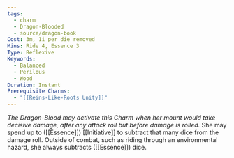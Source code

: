 ```yaml
---
tags:
  - charm
  - Dragon-Blooded
  - source/dragon-book
Cost: 3m, 1i per die removed
Mins: Ride 4, Essence 3
Type: Reflexive
Keywords:
  - Balanced
  - Perilous
  - Wood
Duration: Instant
Prerequisite Charms:
  - "[[Reins-Like-Roots Unity]]"
---
```

*The Dragon-Blood may activate this Charm when her mount would take decisive damage, after any attack roll but before damage is rolled.*
She may spend up to ([[Essence]]) [[Initiative]] to subtract that many dice from the damage roll. Outside of combat, such as riding through an environmental hazard, she always subtracts ([[Essence]]) dice.